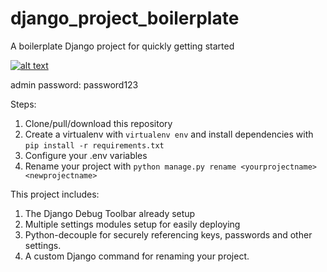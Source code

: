 # django_project_boilerplate

A boilerplate Django project for quickly getting started

[![alt text](https://github.com/justdjango/django_project_boilerplate/blob/master/thumbnail.png "Logo")](https://www.youtube.com/watch?v=GEogao-tUec)

admin password: password123

Steps:

1. Clone/pull/download this repository
2. Create a virtualenv with `virtualenv env` and install dependencies with `pip install -r requirements.txt`
3. Configure your .env variables
4. Rename your project with `python manage.py rename <yourprojectname> <newprojectname>`

This project includes:

1. The Django Debug Toolbar already setup
2. Multiple settings modules setup for easily deploying
3. Python-decouple for securely referencing keys, passwords and other settings.
4. A custom Django command for renaming your project.
